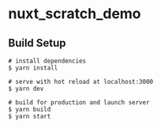 # nuxt_scratch_demo

## Build Setup
```
# install dependencies
$ yarn install

# serve with hot reload at localhost:3000
$ yarn dev

# build for production and launch server
$ yarn build
$ yarn start
```
